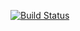 [![Build Status](https://badge.buildkite.com/0d404ddd91fd8bafd867bfe487014413864965073506866b14.svg&branch=master)](https://buildkite.com/helium/blockchain-core)
